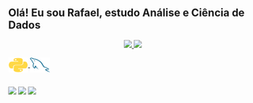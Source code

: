 ## Olá! Eu sou Rafael, estudo Análise e Ciência de Dados
<div align="center">
  <a href="https://github.com/RafaelEliaas">
  <img height="180em" src="https://github-readme-stats.vercel.app/api?username=RafaelEliaas&show_icons=true&theme=merko&include_all_commits=true&count_private=true"/>
  <img height="180em" src="https://github-readme-stats.vercel.app/api/top-langs/?username=RafaelEliaas&layout=compact&langs_count=7&theme=merko"/>
</div>
<div style="display: inline_block"><br>
  <img align="center" alt="Rafael-py" height="30" width="40" src="https://raw.githubusercontent.com/devicons/devicon/master/icons/python/python-plain.svg">
  <img align="center" alt="Rafael-mysql" height="30" width="40" src="https://raw.githubusercontent.com/devicons/devicon/master/icons/mysql/mysql-original.svg">
</div>
  
  ##
 
<div> 
  <a href="https://www.instagram.com/rafautsu22/" target="_blank"><img src="https://img.shields.io/badge/-Instagram-%23E4405F?style=for-the-badge&logo=instagram&logoColor=white" target="_blank"></a>
  <a href = "mailto:rafaelelias42@gmail.com"><img src="https://img.shields.io/badge/-Gmail-%23333?style=for-the-badge&logo=gmail&logoColor=white" target="_blank"></a>
  <a href = "www.linkedin.com/in/rafael-utsunomiya-elias-4565332b2" target="_blank"><img src="https://img.shields.io/badge/-LinkedIn-%230077B5?style=for-the-badge&logo=linkedin&logoColor=white" target="_blank"></a>
